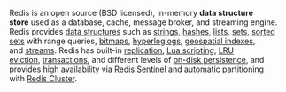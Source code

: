 Redis is an open source (BSD licensed), in-memory **data structure store** used as a database, cache, message broker, and streaming engine. Redis provides [data structures](https://redis.io/docs/data-types/) such as [strings](https://redis.io/docs/data-types/strings/), [hashes](https://redis.io/docs/data-types/hashes/), [lists](https://redis.io/docs/data-types/lists/), [sets](https://redis.io/docs/data-types/lists/), [sorted sets](https://redis.io/docs/data-types/sorted-sets/) with range queries, [bitmaps](https://redis.io/docs/data-types/bitmaps/), [hyperloglogs](https://redis.io/docs/data-types/hyperloglogs/), [geospatial indexes](https://redis.io/docs/data-types/geospatial/), and [streams](https://redis.io/docs/data-types/streams/). Redis has built-in [replication](https://redis.io/topics/replication), [Lua scripting](https://redis.io/commands/eval), [LRU eviction](https://redis.io/docs/reference/eviction/), [transactions](https://redis.io/topics/transactions), and different levels of [on-disk persistence](https://redis.io/topics/persistence), and provides high availability via [Redis Sentinel](https://redis.io/topics/sentinel) and automatic partitioning with [Redis Cluster](https://redis.io/topics/cluster-tutorial).